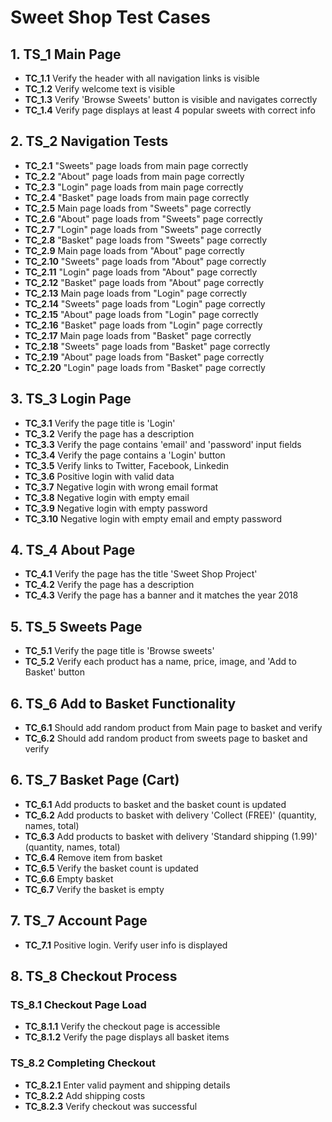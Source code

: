 # Sweet Shop Test Cases

## 1. TS_1 Main Page
- **TC_1.1** Verify the header with all navigation links is visible  
- **TC_1.2** Verify welcome text is visible  
- **TC_1.3** Verify 'Browse Sweets' button is visible and navigates correctly  
- **TC_1.4** Verify page displays at least 4 popular sweets with correct info  

## 2. TS_2 Navigation Tests
- **TC_2.1** "Sweets" page loads from main page correctly  
- **TC_2.2** "About" page loads from main page correctly  
- **TC_2.3** "Login" page loads from main page correctly  
- **TC_2.4** "Basket" page loads from main page correctly  
- **TC_2.5** Main page loads from "Sweets" page correctly  
- **TC_2.6** "About" page loads from "Sweets" page correctly  
- **TC_2.7** "Login" page loads from "Sweets" page correctly  
- **TC_2.8** "Basket" page loads from "Sweets" page correctly  
- **TC_2.9** Main page loads from "About" page correctly  
- **TC_2.10** "Sweets" page loads from "About" page correctly  
- **TC_2.11** "Login" page loads from "About" page correctly  
- **TC_2.12** "Basket" page loads from "About" page correctly  
- **TC_2.13** Main page loads from "Login" page correctly  
- **TC_2.14** "Sweets" page loads from "Login" page correctly  
- **TC_2.15** "About" page loads from "Login" page correctly  
- **TC_2.16** "Basket" page loads from "Login" page correctly  
- **TC_2.17** Main page loads from "Basket" page correctly  
- **TC_2.18** "Sweets" page loads from "Basket" page correctly  
- **TC_2.19** "About" page loads from "Basket" page correctly  
- **TC_2.20** "Login" page loads from "Basket" page correctly  

## 3. TS_3 Login Page
- **TC_3.1** Verify the page title is 'Login'  
- **TC_3.2** Verify the page has a description  
- **TC_3.3** Verify the page contains 'email' and 'password' input fields  
- **TC_3.4** Verify the page contains a 'Login' button  
- **TC_3.5** Verify links to Twitter, Facebook, Linkedin  
- **TC_3.6** Positive login with valid data  
- **TC_3.7** Negative login with wrong email format  
- **TC_3.8** Negative login with empty email  
- **TC_3.9** Negative login with empty password  
- **TC_3.10** Negative login with empty email and empty password  

## 4. TS_4 About Page
- **TC_4.1** Verify the page has the title 'Sweet Shop Project'  
- **TC_4.2** Verify the page has a description  
- **TC_4.3** Verify the page has a banner and it matches the year 2018  

## 5. TS_5 Sweets Page
- **TC_5.1** Verify the page title is 'Browse sweets'  
- **TC_5.2** Verify each product has a name, price, image, and 'Add to Basket' button  

## 6. TS_6 Add to Basket Functionality
- **TC_6.1** Should add random product from Main page to basket and verify
- **TC_6.2** Should add random product from sweets page to basket and verify


## 6. TS_7 Basket Page (Cart)
- **TC_6.1** Add products to basket and the basket count is updated  
- **TC_6.2** Add products to basket with delivery 'Collect (FREE)' (quantity, names, total)  
- **TC_6.3** Add products to basket with delivery 'Standard shipping (1.99)' (quantity, names, total)  
- **TC_6.4** Remove item from basket  
- **TC_6.5** Verify the basket count is updated  
- **TC_6.6** Empty basket  
- **TC_6.7** Verify the basket is empty  

## 7. TS_7 Account Page
- **TC_7.1** Positive login. Verify user info is displayed  

## 8. TS_8 Checkout Process

### TS_8.1 Checkout Page Load
- **TC_8.1.1** Verify the checkout page is accessible  
- **TC_8.1.2** Verify the page displays all basket items  

### TS_8.2 Completing Checkout
- **TC_8.2.1** Enter valid payment and shipping details  
- **TC_8.2.2** Add shipping costs  
- **TC_8.2.3** Verify checkout was successful 